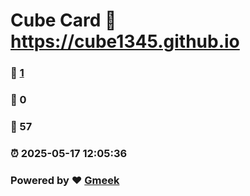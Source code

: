 # Cube Card :link: https://cube1345.github.io 
### :page_facing_up: [1](https://cube1345.github.io/tag.html) 
### :speech_balloon: 0 
### :hibiscus: 57 
### :alarm_clock: 2025-05-17 12:05:36 
### Powered by :heart: [Gmeek](https://github.com/Meekdai/Gmeek)
